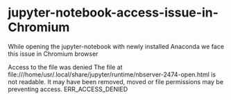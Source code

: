 # jupyter-notebook-access-issue-in-Chromium
While opening the jupyter-notebook with newly installed Anaconda we face this issue in Chromium browser

Access to the file was denied The file at file:///home/usr/.local/share/jupyter/runtime/nbserver-2474-open.html is not readable. 
It may have been removed, moved or file permissions may be preventing access. ERR_ACCESS_DENIED
